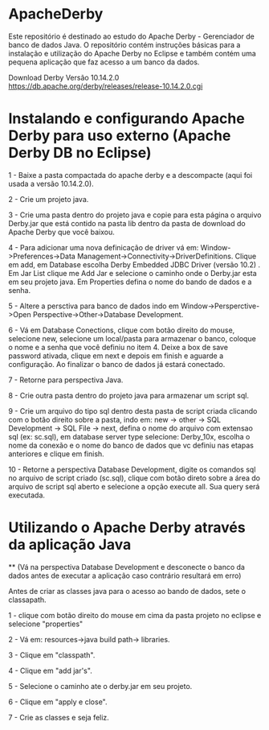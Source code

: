 # ApacheDerby
Este repositório é destinado ao estudo do Apache Derby - Gerenciador de banco de dados Java. O repositório contém instruções básicas para a instalação e utilização do Apache Derby no Eclipse e também contém uma pequena aplicação que faz acesso a um banco da dados.

Download Derby Versão 10.14.2.0
https://db.apache.org/derby/releases/release-10.14.2.0.cgi

# Instalando e configurando Apache Derby para uso externo (Apache Derby DB no Eclipse)

1 - Baixe a pasta compactada do apache derby e a descompacte (aqui foi usada a versão 10.14.2.0).

2 - Crie um projeto java.

3 - Crie uma pasta dentro do projeto java e copie para esta página o arquivo Derby.jar que está contido na pasta lib dentro da pasta de download do Apache Derby que você baixou.

4 - Para adicionar uma nova definicação de driver vá em: Window->Preferences->Data Management->Connectivity->DriverDefinitions. Clique em add, em Database escolha Derby Embedded JDBC Driver (versão 10.2) .  Em Jar List clique me Add Jar e selecione o caminho onde o Derby.jar esta em seu projeto java. Em Properties defina o nome do bando de dados e a senha.

5 - Altere a persctiva para banco de dados indo em Window->Persperctive->Open Perspective->Other->Database Development.

6 - Vá em Database Conections, clique com botão direito do mouse, selecione new, selecione um local/pasta para armazenar o banco, coloque o nome e a senha que você definiu no item 4. Deixe a box de save password ativada, clique em next e depois em 
finish e aguarde a configuração. Ao finalizar o banco de dados já estará conectado.

7 - Retorne para perspectiva Java.

8 - Crie outra pasta dentro do projeto java para armazenar um script sql.

9 - Crie um arquivo do tipo sql dentro desta pasta de script criada clicando com o botão direito sobre a pasta, indo em: new -> other -> SQL Development -> SQL File -> next, defina o nome do arquivo com extensao sql (ex: sc.sql), em database server type selecione: Derby_10x, escolha o nome da conexão e o nome do banco de dados que vc definiu nas etapas anteriores e clique em finish.

10 - Retorne a perspectiva Database Development, digite os comandos sql no arquivo de script criado (sc.sql), clique com botão direto sobre a área do arquivo de script sql aberto e selecione a opção execute all. Sua query será executada.

# Utilizando o Apache Derby através da aplicação Java

** (Vá na perspectiva Database Development e desconecte o banco da dados antes de executar a aplicação caso contrário resultará em erro)

Antes de criar as classes java para o acesso ao bando de dados, sete o classapath.

1 - clique com botão direito do mouse em cima da pasta projeto no eclipse e selecione "properties" 

2 - Vá em: resources->java build path-> libraries.

3 - Clique em "classpath".

4 - Clique em "add jar's".

5 - Selecione o caminho ate o derby.jar em seu projeto.

6 - Clique em "apply e close".

7 - Crie as classes e seja feliz.

